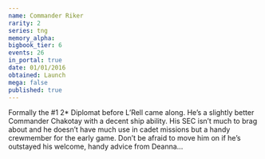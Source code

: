 ```yaml
---
name: Commander Riker
rarity: 2
series: tng
memory_alpha:
bigbook_tier: 6
events: 26
in_portal: true
date: 01/01/2016
obtained: Launch
mega: false
published: true
---
```


Formally the #1 2* Diplomat before L’Rell came along. He’s a slightly better Commander Chakotay with a decent ship ability. His SEC isn’t much to brag about and he doesn’t have much use in cadet missions but a handy crewmember for the early game. Don’t be afraid to move him on if he’s outstayed his welcome, handy advice from Deanna...
